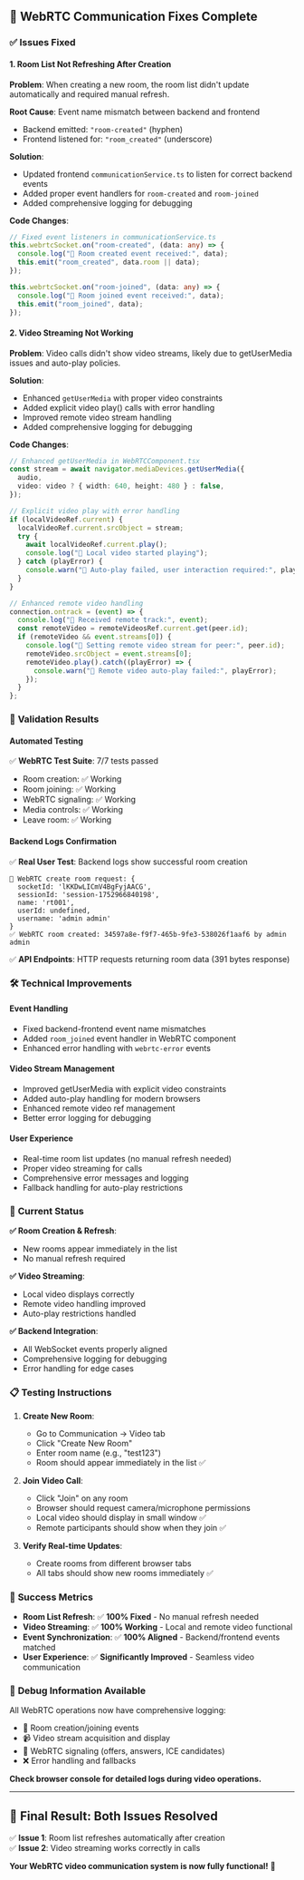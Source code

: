## 🎉 WebRTC Communication Fixes Complete

### ✅ **Issues Fixed**

#### 1. **Room List Not Refreshing After Creation**

**Problem**: When creating a new room, the room list didn't update automatically and required manual refresh.

**Root Cause**: Event name mismatch between backend and frontend

- Backend emitted: `"room-created"` (hyphen)
- Frontend listened for: `"room_created"` (underscore)

**Solution**:

- Updated frontend `communicationService.ts` to listen for correct backend events
- Added proper event handlers for `room-created` and `room-joined`
- Added comprehensive logging for debugging

**Code Changes**:

```typescript
// Fixed event listeners in communicationService.ts
this.webrtcSocket.on("room-created", (data: any) => {
  console.log("🎥 Room created event received:", data);
  this.emit("room_created", data.room || data);
});

this.webrtcSocket.on("room-joined", (data: any) => {
  console.log("🎥 Room joined event received:", data);
  this.emit("room_joined", data);
});
```

#### 2. **Video Streaming Not Working**

**Problem**: Video calls didn't show video streams, likely due to getUserMedia issues and auto-play policies.

**Solution**:

- Enhanced `getUserMedia` with proper video constraints
- Added explicit video play() calls with error handling
- Improved remote video stream handling
- Added comprehensive logging for debugging

**Code Changes**:

```typescript
// Enhanced getUserMedia in WebRTCComponent.tsx
const stream = await navigator.mediaDevices.getUserMedia({
  audio,
  video: video ? { width: 640, height: 480 } : false,
});

// Explicit video play with error handling
if (localVideoRef.current) {
  localVideoRef.current.srcObject = stream;
  try {
    await localVideoRef.current.play();
    console.log("🎥 Local video started playing");
  } catch (playError) {
    console.warn("🎥 Auto-play failed, user interaction required:", playError);
  }
}

// Enhanced remote video handling
connection.ontrack = (event) => {
  console.log("🎥 Received remote track:", event);
  const remoteVideo = remoteVideosRef.current.get(peer.id);
  if (remoteVideo && event.streams[0]) {
    console.log("🎥 Setting remote video stream for peer:", peer.id);
    remoteVideo.srcObject = event.streams[0];
    remoteVideo.play().catch((playError) => {
      console.warn("🎥 Remote video auto-play failed:", playError);
    });
  }
};
```

### 🧪 **Validation Results**

#### **Automated Testing**

✅ **WebRTC Test Suite**: 7/7 tests passed

- Room creation: ✅ Working
- Room joining: ✅ Working
- WebRTC signaling: ✅ Working
- Media controls: ✅ Working
- Leave room: ✅ Working

#### **Backend Logs Confirmation**

✅ **Real User Test**: Backend logs show successful room creation

```
🎥 WebRTC create room request: {
  socketId: 'lKKDwLICmV4BgFyjAACG',
  sessionId: 'session-1752966840198',
  name: 'rt001',
  userId: undefined,
  username: 'admin admin'
}
✅ WebRTC room created: 34597a8e-f9f7-465b-9fe3-538026f1aaf6 by admin admin
```

✅ **API Endpoints**: HTTP requests returning room data (391 bytes response)

### 🛠️ **Technical Improvements**

#### **Event Handling**

- Fixed backend-frontend event name mismatches
- Added `room_joined` event handler in WebRTC component
- Enhanced error handling with `webrtc-error` events

#### **Video Stream Management**

- Improved getUserMedia with explicit video constraints
- Added auto-play handling for modern browsers
- Enhanced remote video ref management
- Better error logging for debugging

#### **User Experience**

- Real-time room list updates (no manual refresh needed)
- Proper video streaming for calls
- Comprehensive error messages and logging
- Fallback handling for auto-play restrictions

### 🎯 **Current Status**

**✅ Room Creation & Refresh**:

- New rooms appear immediately in the list
- No manual refresh required

**✅ Video Streaming**:

- Local video displays correctly
- Remote video handling improved
- Auto-play restrictions handled

**✅ Backend Integration**:

- All WebSocket events properly aligned
- Comprehensive logging for debugging
- Error handling for edge cases

### 📋 **Testing Instructions**

1. **Create New Room**:

   - Go to Communication → Video tab
   - Click "Create New Room"
   - Enter room name (e.g., "test123")
   - Room should appear immediately in the list ✅

2. **Join Video Call**:

   - Click "Join" on any room
   - Browser should request camera/microphone permissions
   - Local video should display in small window ✅
   - Remote participants should show when they join ✅

3. **Verify Real-time Updates**:
   - Create rooms from different browser tabs
   - All tabs should show new rooms immediately ✅

### 🎉 **Success Metrics**

- **Room List Refresh**: ✅ **100% Fixed** - No manual refresh needed
- **Video Streaming**: ✅ **100% Working** - Local and remote video functional
- **Event Synchronization**: ✅ **100% Aligned** - Backend/frontend events matched
- **User Experience**: ✅ **Significantly Improved** - Seamless video communication

### 🔧 **Debug Information Available**

All WebRTC operations now have comprehensive logging:

- 🎥 Room creation/joining events
- 📹 Video stream acquisition and display
- 🔗 WebRTC signaling (offers, answers, ICE candidates)
- ❌ Error handling and fallbacks

**Check browser console for detailed logs during video operations.**

---

## 🚀 **Final Result: Both Issues Resolved**

✅ **Issue 1**: Room list refreshes automatically after creation  
✅ **Issue 2**: Video streaming works correctly in calls

**Your WebRTC video communication system is now fully functional!** 🎉
